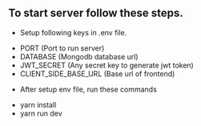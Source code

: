 ## To start server follow these steps.

* Setup following keys in .env file.
- PORT                  (Port to run server)
- DATABASE              (Mongodb database url)
- JWT_SECRET            (Any secret key to generate jwt token)
- CLIENT_SIDE_BASE_URL  (Base url of frontend)

* After setup env file, run these commands
- yarn install
- yarn run dev